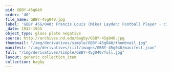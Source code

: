 ```yaml
---
pid: GBBY-45g040
order: '40'
file_name: GBBY-45g040.jpg
label: 'GBBY 45G/040: Francis Louis (Mike) Layden: Football Player - c1933-1935'
_date: 1933-1935
object_type: glass plate negative
source: http://archives.nd.edu/Bagby/GBBY-45g040.jpg
thumbnail: "/img/derivatives/simple/GBBY-45g040/thumbnail.jpg"
manifest: "/img/derivatives/iiif/images/GBBY-45g040/manifest.json"
full: "/img/derivatives/simple/GBBY-45g040/full.jpg"
layout: generic_collection_item
collection: bagby
---
```

